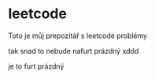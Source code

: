 # leetcode
Toto je můj prepozitář s leetcode problémy

tak snad to nebude nafurt prázdný xddd

je to furt prázdný 
